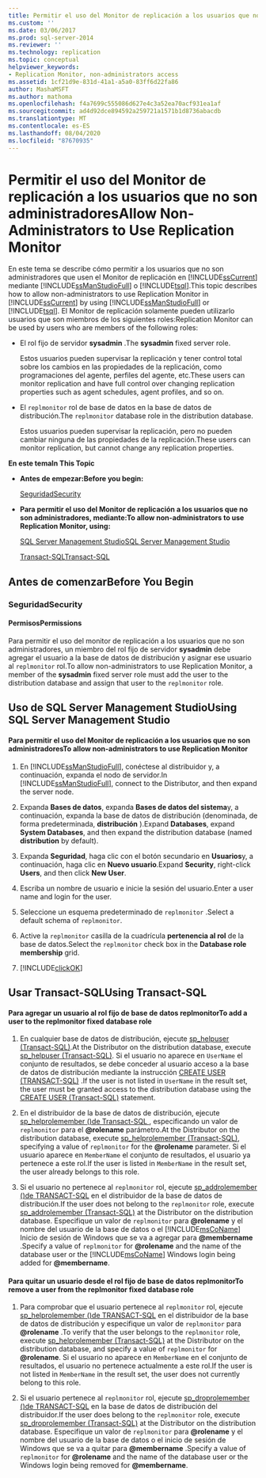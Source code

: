 ```yaml
---
title: Permitir el uso del Monitor de replicación a los usuarios que no son administradores | Microsoft Docs
ms.custom: ''
ms.date: 03/06/2017
ms.prod: sql-server-2014
ms.reviewer: ''
ms.technology: replication
ms.topic: conceptual
helpviewer_keywords:
- Replication Monitor, non-administrators access
ms.assetid: 1cf21d9e-831d-41a1-a5a0-83ff6d22fa86
author: MashaMSFT
ms.author: mathoma
ms.openlocfilehash: f4a7699c555086d627e4c3a52ea70acf931ea1af
ms.sourcegitcommit: ad4d92dce894592a259721a1571b1d8736abacdb
ms.translationtype: MT
ms.contentlocale: es-ES
ms.lasthandoff: 08/04/2020
ms.locfileid: "87670935"
---
```

# <a name="allow-non-administrators-to-use-replication-monitor"></a><span data-ttu-id="d44c0-102">Permitir el uso del Monitor de replicación a los usuarios que no son administradores</span><span class="sxs-lookup"><span data-stu-id="d44c0-102">Allow Non-Administrators to Use Replication Monitor</span></span>
  <span data-ttu-id="d44c0-103">En este tema se describe cómo permitir a los usuarios que no son administradores que usen el Monitor de replicación en [!INCLUDE[ssCurrent](../../../includes/sscurrent-md.md)] mediante [!INCLUDE[ssManStudioFull](../../../includes/ssmanstudiofull-md.md)] o [!INCLUDE[tsql](../../../includes/tsql-md.md)].</span><span class="sxs-lookup"><span data-stu-id="d44c0-103">This topic describes how to allow non-administrators to use Replication Monitor in [!INCLUDE[ssCurrent](../../../includes/sscurrent-md.md)] by using [!INCLUDE[ssManStudioFull](../../../includes/ssmanstudiofull-md.md)] or [!INCLUDE[tsql](../../../includes/tsql-md.md)].</span></span> <span data-ttu-id="d44c0-104">El Monitor de replicación solamente pueden utilizarlo usuarios que son miembros de los siguientes roles:</span><span class="sxs-lookup"><span data-stu-id="d44c0-104">Replication Monitor can be used by users who are members of the following roles:</span></span>  
  
-   <span data-ttu-id="d44c0-105">El rol fijo de servidor **sysadmin** .</span><span class="sxs-lookup"><span data-stu-id="d44c0-105">The **sysadmin** fixed server role.</span></span>  
  
     <span data-ttu-id="d44c0-106">Estos usuarios pueden supervisar la replicación y tener control total sobre los cambios en las propiedades de la replicación, como programaciones del agente, perfiles del agente, etc.</span><span class="sxs-lookup"><span data-stu-id="d44c0-106">These users can monitor replication and have full control over changing replication properties such as agent schedules, agent profiles, and so on.</span></span>  
  
-   <span data-ttu-id="d44c0-107">El `replmonitor` rol de base de datos en la base de datos de distribución.</span><span class="sxs-lookup"><span data-stu-id="d44c0-107">The `replmonitor` database role in the distribution database.</span></span>  
  
     <span data-ttu-id="d44c0-108">Estos usuarios pueden supervisar la replicación, pero no pueden cambiar ninguna de las propiedades de la replicación.</span><span class="sxs-lookup"><span data-stu-id="d44c0-108">These users can monitor replication, but cannot change any replication properties.</span></span>  
  
 <span data-ttu-id="d44c0-109">**En este tema**</span><span class="sxs-lookup"><span data-stu-id="d44c0-109">**In This Topic**</span></span>  
  
-   <span data-ttu-id="d44c0-110">**Antes de empezar:**</span><span class="sxs-lookup"><span data-stu-id="d44c0-110">**Before you begin:**</span></span>  
  
     [<span data-ttu-id="d44c0-111">Seguridad</span><span class="sxs-lookup"><span data-stu-id="d44c0-111">Security</span></span>](#Security)  
  
-   <span data-ttu-id="d44c0-112">**Para permitir el uso del Monitor de replicación a los usuarios que no son administradores, mediante:**</span><span class="sxs-lookup"><span data-stu-id="d44c0-112">**To allow non-administrators to use Replication Monitor, using:**</span></span>  
  
     [<span data-ttu-id="d44c0-113">SQL Server Management Studio</span><span class="sxs-lookup"><span data-stu-id="d44c0-113">SQL Server Management Studio</span></span>](#SSMSProcedure)  
  
     [<span data-ttu-id="d44c0-114">Transact-SQL</span><span class="sxs-lookup"><span data-stu-id="d44c0-114">Transact-SQL</span></span>](#TsqlProcedure)  
  
##  <a name="before-you-begin"></a><a name="BeforeYouBegin"></a> <span data-ttu-id="d44c0-115">Antes de comenzar</span><span class="sxs-lookup"><span data-stu-id="d44c0-115">Before You Begin</span></span>  
  
###  <a name="security"></a><a name="Security"></a> <span data-ttu-id="d44c0-116">Seguridad</span><span class="sxs-lookup"><span data-stu-id="d44c0-116">Security</span></span>  
  
####  <a name="permissions"></a><a name="Permissions"></a> <span data-ttu-id="d44c0-117">Permisos</span><span class="sxs-lookup"><span data-stu-id="d44c0-117">Permissions</span></span>  
 <span data-ttu-id="d44c0-118">Para permitir el uso del monitor de replicación a los usuarios que no son administradores, un miembro del rol fijo de servidor **sysadmin** debe agregar el usuario a la base de datos de distribución y asignar ese usuario al `replmonitor` rol.</span><span class="sxs-lookup"><span data-stu-id="d44c0-118">To allow non-administrators to use Replication Monitor, a member of the **sysadmin** fixed server role must add the user to the distribution database and assign that user to the `replmonitor` role.</span></span>  
  
##  <a name="using-sql-server-management-studio"></a><a name="SSMSProcedure"></a> <span data-ttu-id="d44c0-119">Uso de SQL Server Management Studio</span><span class="sxs-lookup"><span data-stu-id="d44c0-119">Using SQL Server Management Studio</span></span>  
  
#### <a name="to-allow-non-administrators-to-use-replication-monitor"></a><span data-ttu-id="d44c0-120">Para permitir el uso del Monitor de replicación a los usuarios que no son administradores</span><span class="sxs-lookup"><span data-stu-id="d44c0-120">To allow non-administrators to use Replication Monitor</span></span>  
  
1.  <span data-ttu-id="d44c0-121">En [!INCLUDE[ssManStudioFull](../../../includes/ssmanstudiofull-md.md)], conéctese al distribuidor y, a continuación, expanda el nodo de servidor.</span><span class="sxs-lookup"><span data-stu-id="d44c0-121">In [!INCLUDE[ssManStudioFull](../../../includes/ssmanstudiofull-md.md)], connect to the Distributor, and then expand the server node.</span></span>  
  
2.  <span data-ttu-id="d44c0-122">Expanda **Bases de datos**, expanda **Bases de datos del sistema**y, a continuación, expanda la base de datos de distribución (denominada, de forma predeterminada, **distribución** ).</span><span class="sxs-lookup"><span data-stu-id="d44c0-122">Expand **Databases**, expand **System Databases**, and then expand the distribution database (named **distribution** by default).</span></span>  
  
3.  <span data-ttu-id="d44c0-123">Expanda **Seguridad**, haga clic con el botón secundario en **Usuarios**y, a continuación, haga clic en **Nuevo usuario**.</span><span class="sxs-lookup"><span data-stu-id="d44c0-123">Expand **Security**, right-click **Users**, and then click **New User**.</span></span>  
  
4.  <span data-ttu-id="d44c0-124">Escriba un nombre de usuario e inicie la sesión del usuario.</span><span class="sxs-lookup"><span data-stu-id="d44c0-124">Enter a user name and login for the user.</span></span>  
  
5.  <span data-ttu-id="d44c0-125">Seleccione un esquema predeterminado de `replmonitor` .</span><span class="sxs-lookup"><span data-stu-id="d44c0-125">Select a default schema of `replmonitor`.</span></span>  
  
6.  <span data-ttu-id="d44c0-126">Active la `replmonitor` casilla de la cuadrícula **pertenencia al rol** de la base de datos.</span><span class="sxs-lookup"><span data-stu-id="d44c0-126">Select the `replmonitor` check box in the **Database role membership** grid.</span></span>  
  
7.  [!INCLUDE[clickOK](../../../includes/clickok-md.md)]  
  
##  <a name="using-transact-sql"></a><a name="TsqlProcedure"></a> <span data-ttu-id="d44c0-127">Usar Transact-SQL</span><span class="sxs-lookup"><span data-stu-id="d44c0-127">Using Transact-SQL</span></span>  
  
#### <a name="to-add-a-user-to-the-replmonitor-fixed-database-role"></a><span data-ttu-id="d44c0-128">Para agregar un usuario al rol fijo de base de datos replmonitor</span><span class="sxs-lookup"><span data-stu-id="d44c0-128">To add a user to the replmonitor fixed database role</span></span>  
  
1.  <span data-ttu-id="d44c0-129">En cualquier base de datos de distribución, ejecute [sp_helpuser &#40;Transact-SQL&#41;](/sql/relational-databases/system-stored-procedures/sp-helpuser-transact-sql).</span><span class="sxs-lookup"><span data-stu-id="d44c0-129">At the Distributor on the distribution database, execute [sp_helpuser &#40;Transact-SQL&#41;](/sql/relational-databases/system-stored-procedures/sp-helpuser-transact-sql).</span></span> <span data-ttu-id="d44c0-130">Si el usuario no aparece en `UserName` el conjunto de resultados, se debe conceder al usuario acceso a la base de datos de distribución mediante la instrucción [CREATE USER &#40;TRANSACT-SQL&#41;](/sql/t-sql/statements/create-user-transact-sql) .</span><span class="sxs-lookup"><span data-stu-id="d44c0-130">If the user is not listed in `UserName` in the result set, the user must be granted access to the distribution database using the [CREATE USER &#40;Transact-SQL&#41;](/sql/t-sql/statements/create-user-transact-sql) statement.</span></span>  
  
2.  <span data-ttu-id="d44c0-131">En el distribuidor de la base de datos de distribución, ejecute [sp_helprolemember &#40;&#41;de Transact-SQL ](/sql/relational-databases/system-stored-procedures/sp-helprolemember-transact-sql), especificando un valor de `replmonitor` para el **@rolename** parámetro.</span><span class="sxs-lookup"><span data-stu-id="d44c0-131">At the Distributor on the distribution database, execute [sp_helprolemember &#40;Transact-SQL&#41;](/sql/relational-databases/system-stored-procedures/sp-helprolemember-transact-sql), specifying a value of `replmonitor` for the **@rolename** parameter.</span></span> <span data-ttu-id="d44c0-132">Si el usuario aparece en `MemberName` el conjunto de resultados, el usuario ya pertenece a este rol.</span><span class="sxs-lookup"><span data-stu-id="d44c0-132">If the user is listed in `MemberName` in the result set, the user already belongs to this role.</span></span>  
  
3.  <span data-ttu-id="d44c0-133">Si el usuario no pertenece al `replmonitor` rol, ejecute [sp_addrolemember &#40;&#41;de TRANSACT-SQL](/sql/relational-databases/system-stored-procedures/sp-addrolemember-transact-sql) en el distribuidor de la base de datos de distribución.</span><span class="sxs-lookup"><span data-stu-id="d44c0-133">If the user does not belong to the `replmonitor` role, execute [sp_addrolemember &#40;Transact-SQL&#41;](/sql/relational-databases/system-stored-procedures/sp-addrolemember-transact-sql) at the Distributor on the distribution database.</span></span> <span data-ttu-id="d44c0-134">Especifique un valor de `replmonitor` para **@rolename** y el nombre del usuario de la base de datos o el [!INCLUDE[msCoName](../../../includes/msconame-md.md)] Inicio de sesión de Windows que se va a agregar para **@membername** .</span><span class="sxs-lookup"><span data-stu-id="d44c0-134">Specify a value of `replmonitor` for **@rolename** and the name of the database user or the [!INCLUDE[msCoName](../../../includes/msconame-md.md)] Windows login being added for **@membername**.</span></span>  
  
#### <a name="to-remove-a-user-from-the-replmonitor-fixed-database-role"></a><span data-ttu-id="d44c0-135">Para quitar un usuario desde el rol fijo de base de datos replmonitor</span><span class="sxs-lookup"><span data-stu-id="d44c0-135">To remove a user from the replmonitor fixed database role</span></span>  
  
1.  <span data-ttu-id="d44c0-136">Para comprobar que el usuario pertenece al `replmonitor` rol, ejecute [sp_helprolemember &#40;&#41;de TRANSACT-SQL](/sql/relational-databases/system-stored-procedures/sp-helprolemember-transact-sql) en el distribuidor de la base de datos de distribución y especifique un valor de `replmonitor` para **@rolename** .</span><span class="sxs-lookup"><span data-stu-id="d44c0-136">To verify that the user belongs to the `replmonitor` role, execute [sp_helprolemember &#40;Transact-SQL&#41;](/sql/relational-databases/system-stored-procedures/sp-helprolemember-transact-sql) at the Distributor on the distribution database, and specify a value of `replmonitor` for **@rolename**.</span></span> <span data-ttu-id="d44c0-137">Si el usuario no aparece en `MemberName` en el conjunto de resultados, el usuario no pertenece actualmente a este rol.</span><span class="sxs-lookup"><span data-stu-id="d44c0-137">If the user is not listed in `MemberName` in the result set, the user does not currently belong to this role.</span></span>  
  
2.  <span data-ttu-id="d44c0-138">Si el usuario pertenece al `replmonitor` rol, ejecute [sp_droprolemember &#40;&#41;de TRANSACT-SQL](/sql/relational-databases/system-stored-procedures/sp-droprolemember-transact-sql) en la base de datos de distribución del distribuidor.</span><span class="sxs-lookup"><span data-stu-id="d44c0-138">If the user does belong to the `replmonitor` role, execute [sp_droprolemember &#40;Transact-SQL&#41;](/sql/relational-databases/system-stored-procedures/sp-droprolemember-transact-sql) at the Distributor on the distribution database.</span></span> <span data-ttu-id="d44c0-139">Especifique un valor de `replmonitor` para **@rolename** y el nombre del usuario de la base de datos o el inicio de sesión de Windows que se va a quitar para **@membername** .</span><span class="sxs-lookup"><span data-stu-id="d44c0-139">Specify a value of `replmonitor` for **@rolename** and the name of the database user or the Windows login being removed for **@membername**.</span></span>  
  
  
